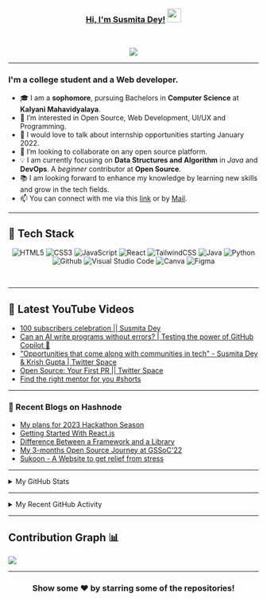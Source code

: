 <!---
Susmita-Dey/Susmita-Dey is a ✨ special ✨ repository because its `README.md` (this file) appears on your GitHub profile.
You can click the Preview link to take a look at your changes.
--->

<h3 align="center">
	<a href="https://susmitadey.github.io/">Hi, I'm Susmita Dey!</a>
  <img src="https://media.giphy.com/media/hvRJCLFzcasrR4ia7z/giphy.gif" width="28">
</h3> <a href="https://github.com/Susmita-Dey/Susmita-Dey/"> </a>
<br/>

<!-- Typing SVG by DenverCoder1 - https://github.com/DenverCoder1/readme-typing-svg -->
<p align="center">
  <a href="https://github.com/DenverCoder1/readme-typing-svg"><img src="https://readme-typing-svg.herokuapp.com?lines=Computer+Science+Student;Web+Developer;Open%20Source%20|%20DevOps%20|%20Web+Development%20Enthusiastic;Always%20learning%20new%20things&center=true&width=580&height=45"></a>
</p>

---
<!-- <h1><img src="https://raw.githubusercontent.com/aemmadi/aemmadi/master/wave.gif" width="30px"> Hi, I’m Susmita Dey</h1> -->
<h3>I'm a college student and a Web developer.</h3>

- 🎓 I am a **sophomore**, pursuing Bachelors in **Computer Science** at **Kalyani Mahavidyalaya**. <br>
- 👀 I’m interested in Open Source, Web Development, UI/UX and Programming.
- 💬 I would love to talk about internship opportunities starting January 2022.
- 💞️ I’m looking to collaborate on any open source platform.
- 💡 I am currently focusing on **Data Structures and Algorithm** in *Java* and **DevOps**. A *beginner* contributor at **Open Source**. <br>
- 📚 I am looking forward to enhance my knowledge by learning new skills and grow in the tech fields.
- 📫 You can connect with me via this [link](https://bio.link/susmitadey) or by [Mail](mailto:susmitadey475@gmail.com).

---
<!-- <h2>📫 How to reach me:</h2> <br>
<a href="mailto:susmitadey475@gmail.com" target="_blank"><img src="images/official-gmail-icon.svg" alt="Gmail Logo" width="50"></a>&emsp;
<a href="https://www.linkedin.com/in/susmita-dey-15a15a210/" target="_blank"><img src="images/linkedin-icon-2.svg" alt="LinkedIn Logo" width="50"></a>&emsp;
<a href="https://twitter.com/its_SusmitaDey" target="_blank"><img src="images/twitter-6.svg" alt="Twitter Logo" width="80"></a>&emsp;
<a href="https://discord.gg/g7FmxB9uZp" target="_blank"><img src="images/discord-6.svg" alt="Discord Logo" width="60"></a>&emsp;
<a href="https://www.youtube.com/channel/UCsuzc8lqAbgUYo4yzpjtfSw" target="_blank"><img src="images/youtube-3.svg" alt="YouTube Logo" width="60"></a>&emsp;
<a href="https://dev.to/susmitadey"><img src="images/Dev.to image.png" alt="Dev.to Icon" width="70"></a>&emsp;&emsp; 

<hr/> -->
<h2> 🥞 Tech Stack</h2>
<p align="center">
<img alt="HTML5" src="https://img.shields.io/badge/html5-%23fca9ae.svg?style=for-the-badge&logo=html5&logoColor=140200"/>
<img alt="CSS3" src="https://img.shields.io/badge/css3-%23ffd2ce.svg?style=for-the-badge&logo=css3&logoColor=140200"/>
<img alt="JavaScript" src="https://img.shields.io/badge/javascript-%23e4626b.svg?style=for-the-badge&logo=javascript&logoColor=%23F7DF1E"/>
<img alt="React" src="https://img.shields.io/badge/nodejs-%23f2ca61.svg?style=for-the-badge&logo=nodejs&logoColor=%2361DAFB"/>
<img alt="TailwindCSS" src="https://img.shields.io/badge/tailwind css-%23fca9ae.svg?style=for-the-badge&logo=tailwind-css&logoColor=140200"/>
<img alt="Java" src="https://img.shields.io/badge/java-%23e4626b.svg?style=for-the-badge&logo=java&logoColor=140200"/>
<img alt="Python" src="https://img.shields.io/badge/python-%23fca9ae.svg?style=for-the-badge&logo=python&logoColor=140200"/>
<img alt="Github" src="https://img.shields.io/badge/github-%23e4626b.svg?style=for-the-badge&logo=github&logoColor=140200"/>
<img alt="Visual Studio Code" src="https://img.shields.io/badge/Visual Studio Code-f2ca61.svg?style=for-the-badge&logo=visual-studio-code&logoColor=140200"/>
<!-- <img alt="Figma" src="https://img.shields.io/badge/figma-%23ffd2ce.svg?style=for-the-badge&logo=figma&logoColor=140200" /> -->
<img alt="Canva" src="https://img.shields.io/badge/Canva-f2ca61.svg?style=for-the-badge&logo=canva&logoColor=140200"/>
<img alt="Figma" src="https://img.shields.io/badge/figma-%23e4626b.svg?style=for-the-badge&logo=figma&logoColor=140200" />
<!-- <img alt="Adobe After Effects" src="https://img.shields.io/badge/Adobe after effects-%23fca9ae.svg?style=for-the-badge&logo=Adobe-after-effects&logoColor=140200" /> -->
  </p>
<br>

---
## 🎥 Latest YouTube Videos

<!-- YOUTUBE-VIDEOS-LIST:START -->
- [100 subscribers celebration || Susmita Dey](https://www.youtube.com/watch?v=INCR9JwODaI)
- [Can an AI write programs without errors? | Testing the power of GitHub Copilot 🤖](https://www.youtube.com/watch?v=ME3_uchWv8k)
- [&quot;Opportunities that come along with communities in tech&quot; - Susmita Dey &amp; Krish Gupta | Twitter Space](https://www.youtube.com/watch?v=oqlujS7HkII)
- [Open Source: Your First PR || Twitter Space](https://www.youtube.com/watch?v=c8483P28AAY)
- [Find the right mentor for you #shorts](https://www.youtube.com/watch?v=qLM-qrO3QPA)
<!-- YOUTUBE-VIDEOS-LIST:END -->

---

### 📙 Recent Blogs on Hashnode
<!-- BLOG-POST-LIST:START -->
- [My plans for 2023 Hackathon Season](https://susmitadey.hashnode.dev/my-plans-for-2023-hackathon-season)
- [Getting Started With React.js](https://susmitadey.hashnode.dev/getting-started-with-reactjs)
- [Difference Between a Framework and a Library](https://susmitadey.hashnode.dev/difference-between-a-framework-and-a-library)
- [My 3-months Open Source Journey at GSSoC&#39;22](https://susmitadey.hashnode.dev/my-3-months-open-source-journey-at-gssoc22)
- [Sukoon - A Website to get relief from stress](https://susmitadey.hashnode.dev/sukoon-a-website-to-get-relief-from-stress)
<!-- BLOG-POST-LIST:END -->

---

<!-- ## Stats 📈 -->
<details>
	<summary> My GitHub Stats</summary>
<br>
<p align="center">
<a href="https://github.com/Susmita-Dey">
  <img height="150em" src="https://github-readme-stats.vercel.app/api?username=Susmita-Dey&count_private=true&show_icons=true&bg_color=ffefe7&text_color=140200&title_color=e4626b&border_color=ffd2ce&icon_color=e4626b" />
  <img height="150em" src="https://github-readme-stats-eight-theta.vercel.app/api/top-langs/?username=Susmita-Dey&bg_color=ffefe7&text_color=140200&title_color=e4626b&border_color=ffd2ce&icon_color=e4626b&layout=compact&langs_count=10&exclude_repo=gamebase&hide=objective-c,c,java" />
</a>
</p>
</details>

---
<!-- ## Recent GitHub Activity -->
<details>
	<summary> My Recent GitHub Activity</summary>
<br>
	
<!--START_SECTION:activity-->
1. 🗣 Commented on [#373](https://github.com/reactplay/react-play/issues/373) in [reactplay/react-play](https://github.com/reactplay/react-play)
2. ❗️ Closed issue [#64](https://github.com/opensourcecommunity-hub/join-the-community/issues/64) in [opensourcecommunity-hub/join-the-community](https://github.com/opensourcecommunity-hub/join-the-community)
3. 🗣 Commented on [#64](https://github.com/opensourcecommunity-hub/join-the-community/issues/64) in [opensourcecommunity-hub/join-the-community](https://github.com/opensourcecommunity-hub/join-the-community)
4. ❌ Closed PR [#5](https://github.com/Susmita-Dey/all-round-calculator/pull/5) in [Susmita-Dey/all-round-calculator](https://github.com/Susmita-Dey/all-round-calculator)
5. 🗣 Commented on [#5](https://github.com/Susmita-Dey/all-round-calculator/issues/5) in [Susmita-Dey/all-round-calculator](https://github.com/Susmita-Dey/all-round-calculator)
6. 💪 Opened PR [#11](https://github.com/atapas/markdown-cheatsheet/pull/11) in [atapas/markdown-cheatsheet](https://github.com/atapas/markdown-cheatsheet)
7. 🎉 Merged PR [#9](https://github.com/Susmita-Dey/Moody/pull/9) in [Susmita-Dey/Moody](https://github.com/Susmita-Dey/Moody)
8. ❗️ Closed issue [#6](https://github.com/Susmita-Dey/Moody/issues/6) in [Susmita-Dey/Moody](https://github.com/Susmita-Dey/Moody)
9. ❗️ Opened issue [#4461](https://github.com/EddieHubCommunity/support/issues/4461) in [EddieHubCommunity/support](https://github.com/EddieHubCommunity/support)
10. 🗣 Commented on [#373](https://github.com/reactplay/react-play/issues/373) in [reactplay/react-play](https://github.com/reactplay/react-play)
<!--END_SECTION:activity-->
	
</details>

---

## Contribution Graph 📊

<img
     src="https://activity-graph.herokuapp.com/graph?username=Susmita-Dey&theme=chartreuse-dark"
     />

---
<div align="center">

### Show some ❤️ by starring some of the repositories!

</div>

<!-- ![GitHub metrics](https://metrics.lecoq.io/Susmita-Dey)   -->
